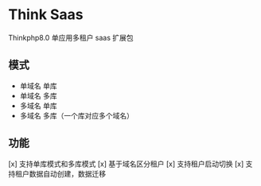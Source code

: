 # Think Saas
Thinkphp8.0 单应用多租户 saas 扩展包

## 模式
- 单域名 单库
- 单域名 多库
- 多域名 单库
- 多域名 多库（一个库对应多个域名）

## 功能
[x] 支持单库模式和多库模式
[x] 基于域名区分租户
[x] 支持租户启动切换
[x] 支持租户数据自动创建，数据迁移 

